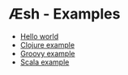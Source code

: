 Æsh - Examples
==============

* [Hello world](https://github.com/aeshell/examples/tree/master/aesh-hello-world)
* [Clojure example](https://github.com/aeshell/examples/tree/master/aesh-clojure)
* [Groovy example](https://github.com/aeshell/examples/tree/master/aesh-groovy)
* [Scala example](https://github.com/aeshell/examples/tree/master/aesh-scala)
